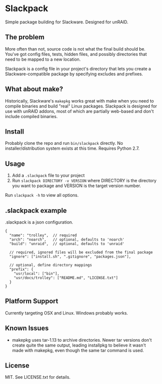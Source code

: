 # Slackpack

Simple package building for Slackware. Designed for unRAID.

## The problem

More often than not, source code is not what the final build should be. You've got config files, tests, hidden files, and possibly directories that need to be mapped to a new location.

Slackpack is a config file in your project's directory that lets you create a Slackware-compatible package by specifying excludes and prefixes.

## What about make?

Historically, Slackware's `makepkg` works great with make when you need to compile binaries and build "real" Linux packages. Slackpack is designed for use with unRAID addons, most of which are partially web-based and don't include compiled binaries.

## Install

Probably clone the repo and run `bin/slackpack` directly. No installer/distribution system exists at this time. Requires Python 2.7.

## Usage

1. Add a `.slackpack` file to your project
2. Run `slackpack DIRECTORY -v VERSION` where DIRECTORY is the directory you want to package and VERSION is the target version number.

Run `slackpack -h` to view all options.

## .slackpack example

.slackpack is a json configuration.

    {
      "name": "trolley",  // required
      "arch": "noarch",   // optional, defaults to 'noarch'
      "build": "unraid",  // optional, defaults to 'unraid'

      // required, ignored files will be excluded from the final package
      "ignore": ["install.sh", ".gitignore", "packages.json"],

      // optional, define directory mappings
      "prefix": {
        "usr/local": ["bin"],
        "usr/docs/trolley": ["README.md", "LICENSE.txt"]
      }
    }

## Platform Support

Currently targeting OSX and Linux. Windows probably works.

## Known Issues

* makepkg uses tar-1.13 to archive directories. Newer tar versions don't create quite the same output, leading installpkg to believe it wasn't made with makepkg, even though the same tar command is used.

## License

MIT. See LICENSE.txt for details.

